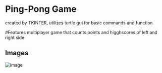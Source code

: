 # Ping-Pong Game
created by TKINTER, utilizes turtle gui for basic commands and function

#Features
multiplayer game that counts points and higghscores of left and right side

## Images
![image](https://github.com/user-attachments/assets/64865c4d-1d25-4089-9da8-a6b55eecaff1)

